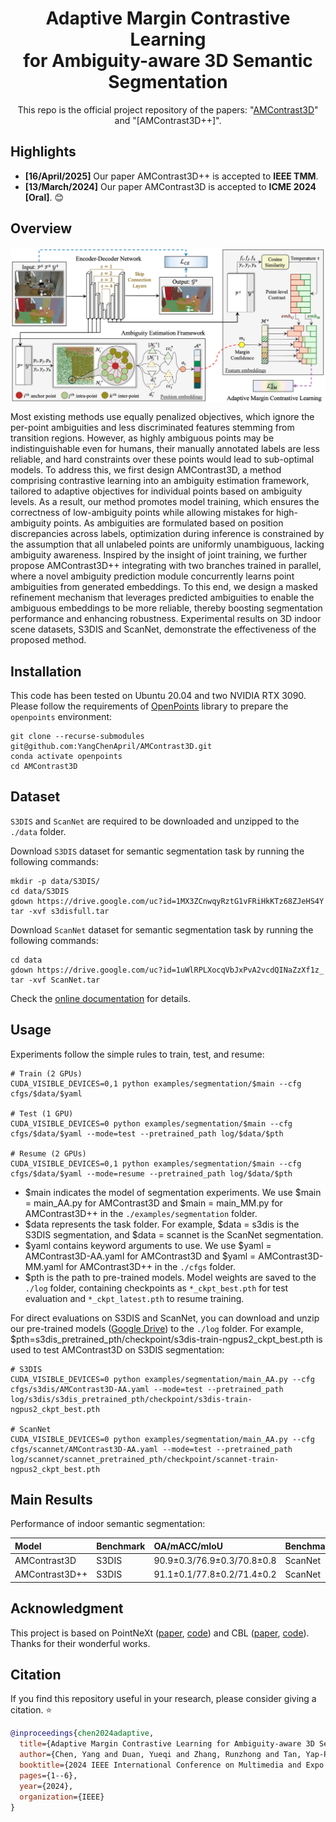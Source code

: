 <div align="center">
<h1>Adaptive Margin Contrastive Learning<br>
for Ambiguity-aware 3D Semantic Segmentation</h1>

This repo is the official project repository of the papers: "[AMContrast3D](https://ieeexplore.ieee.org/document/10688017)" and "[AMContrast3D++]".


</div>

## Highlights

- **[16/April/2025]** Our paper AMContrast3D++ is accepted to **IEEE TMM**. 
- **[13/March/2024]** Our paper AMContrast3D is accepted to **ICME 2024 [Oral]**. 😊

## Overview

<div  align="center">    
 <img src="./figure/arch.png" width = "888"  align=center />
</div>


Most existing methods use equally penalized objectives, which ignore the per-point ambiguities and less discriminated features stemming from transition regions. However, as highly ambiguous points may be indistinguishable even for humans, their manually annotated labels are less reliable, and hard constraints over these points would lead to sub-optimal models. To address this, we first design AMContrast3D, a method comprising contrastive learning into an ambiguity estimation framework, tailored to adaptive objectives for individual points based on ambiguity levels. As a result, our method promotes model training, which ensures the correctness of low-ambiguity points while allowing mistakes for high-ambiguity points. As ambiguities are formulated based on position discrepancies across labels, optimization during inference is constrained by the assumption that all unlabeled points are uniformly unambiguous, lacking ambiguity awareness. Inspired by the insight of joint training, we further propose AMContrast3D++ integrating with two branches trained in parallel, where a novel ambiguity prediction module concurrently learns point ambiguities from generated embeddings. To this end, we design a masked refinement mechanism that leverages predicted ambiguities to enable the ambiguous embeddings to be more reliable, thereby boosting segmentation performance and enhancing robustness. Experimental results on 3D indoor scene datasets, S3DIS and ScanNet, demonstrate the effectiveness of the proposed method.


## Installation

This code has been tested on Ubuntu 20.04 and two NVIDIA RTX 3090. Please follow the requirements of [OpenPoints](https://github.com/guochengqian/PointNeXt/blob/master/docs/index.md) library to prepare the `openpoints` environment: 

```shell script
git clone --recurse-submodules git@github.com:YangChenApril/AMContrast3D.git
conda activate openpoints
cd AMContrast3D
```

## Dataset

`S3DIS` and `ScanNet` are required to be downloaded and unzipped to the `./data` folder.

Download `S3DIS` dataset for semantic segmentation task by running the following commands:

```shell script
mkdir -p data/S3DIS/
cd data/S3DIS
gdown https://drive.google.com/uc?id=1MX3ZCnwqyRztG1vFRiHkKTz68ZJeHS4Y
tar -xvf s3disfull.tar
```

Download `ScanNet` dataset for semantic segmentation task by running the following commands:

```shell script
cd data
gdown https://drive.google.com/uc?id=1uWlRPLXocqVbJxPvA2vcdQINaZzXf1z_
tar -xvf ScanNet.tar
```

Check the [online documentation](https://guochengqian.github.io/PointNeXt/) for details.

## Usage

Experiments follow the simple rules to train, test, and resume: 

```shell script
# Train (2 GPUs)
CUDA_VISIBLE_DEVICES=0,1 python examples/segmentation/$main --cfg cfgs/$data/$yaml

# Test (1 GPU)
CUDA_VISIBLE_DEVICES=0 python examples/segmentation/$main --cfg cfgs/$data/$yaml --mode=test --pretrained_path log/$data/$pth

# Resume (2 GPUs)
CUDA_VISIBLE_DEVICES=0,1 python examples/segmentation/$main --cfg cfgs/$data/$yaml --mode=resume --pretrained_path log/$data/$pth
```
- $main indicates the model of segmentation experiments. We use $main = main_AA.py for AMContrast3D and $main = main_MM.py for AMContrast3D++ in the `./examples/segmentation` folder.
- $data represents the task folder. For example, $data = s3dis is the S3DIS segmentation, and $data = scannet is the ScanNet segmentation.
- $yaml contains keyword arguments to use. We use $yaml = AMContrast3D-AA.yaml for AMContrast3D and $yaml = AMContrast3D-MM.yaml for AMContrast3D++ in the `./cfgs` folder.
- $pth is the path to pre-trained models. Model weights are saved to the `./log` folder, containing checkpoints as `*_ckpt_best.pth` for test evaluation and `*_ckpt_latest.pth` to resume training.

For direct evaluations on S3DIS and ScanNet, you can download and unzip our pre-trained models ([Google Drive](https://drive.google.com/drive/folders/105Kc7lWoac-awFitGyKQW0KAUjNSg9Qh?usp=sharing)) to the `./log` folder. For example, $pth=s3dis_pretrained_pth/checkpoint/s3dis-train-ngpus2_ckpt_best.pth is used to test AMContrast3D on S3DIS segmentation:

```shell script
# S3DIS
CUDA_VISIBLE_DEVICES=0 python examples/segmentation/main_AA.py --cfg cfgs/s3dis/AMContrast3D-AA.yaml --mode=test --pretrained_path log/s3dis/s3dis_pretrained_pth/checkpoint/s3dis-train-ngpus2_ckpt_best.pth

# ScanNet
CUDA_VISIBLE_DEVICES=0 python examples/segmentation/main_AA.py --cfg cfgs/scannet/AMContrast3D-AA.yaml --mode=test --pretrained_path log/scannet/scannet_pretrained_pth/checkpoint/scannet-train-ngpus2_ckpt_best.pth
```


## Main Results

Performance of indoor semantic segmentation:

|      Model      | Benchmark |        OA/mACC/mIoU       |  Benchmark   | mIoU(Val)/mIoU(Test)|
| :-------------- | :-------- | :--------------------------| :----------- | :---------------------|
|  AMContrast3D   |   S3DIS   | 90.9±0.3/76.9±0.3/70.8±0.8 |    ScanNet   |   71.2±0.9/71.2±1.0   |
|  AMContrast3D++ |   S3DIS   | 91.1±0.1/77.8±0.2/71.4±0.2 |    ScanNet   |   71.6±0.2/71.7±0.3   |


## Acknowledgment

This project is based on PointNeXt ([paper](https://arxiv.org/abs/2206.04670), [code](https://github.com/guochengqian/PointNeXt)) and CBL ([paper](https://arxiv.org/abs/2203.05272), [code](https://github.com/LiyaoTang/contrastBoundary)). Thanks for their wonderful works.


## Citation

If you find this repository useful in your research, please consider giving a citation. ⭐
```bibtex
@inproceedings{chen2024adaptive,
  title={Adaptive Margin Contrastive Learning for Ambiguity-aware 3D Semantic Segmentation},
  author={Chen, Yang and Duan, Yueqi and Zhang, Runzhong and Tan, Yap-Peng},
  booktitle={2024 IEEE International Conference on Multimedia and Expo (ICME)},
  pages={1--6},
  year={2024},
  organization={IEEE}
}
```

